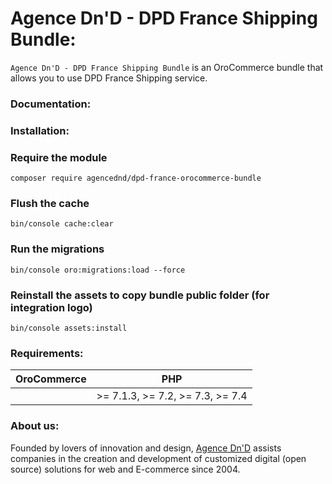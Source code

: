 # Agence Dn'D - DPD France Shipping Bundle:

`Agence Dn'D - DPD France Shipping Bundle` is an OroCommerce bundle that allows you to use DPD France Shipping service.

### Documentation:


### Installation:
### Require the module
```composer require agencednd/dpd-france-orocommerce-bundle```

### Flush the cache
```bin/console cache:clear```

### Run the migrations
```bin/console oro:migrations:load --force```

### Reinstall the assets to copy bundle public folder (for integration logo)
```bin/console assets:install```

### Requirements:

| OroCommerce           | PHP                               |
| :---------------------| :--------------------------------:|
|                       | \>= 7.1.3, >= 7.2, >= 7.3, >= 7.4 |

### About us:

Founded by lovers of innovation and design, [Agence Dn'D](https://www.dnd.fr) assists companies in the creation and development of customized digital (open source) solutions for web and E-commerce since 2004.
